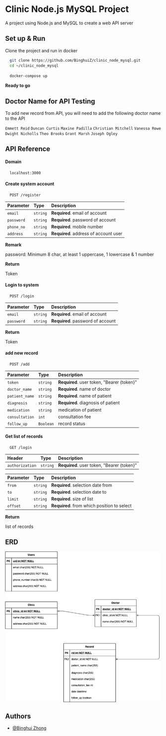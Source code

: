 
# Clinic Node.js MySQL Project

A project using Node.js and MySQL to create a web API server

## Set up & Run 

Clone the project and run in docker

```bash 
  git clone https://github.com/BinghuiZ/clinic_node_mysql.git
  cd ~/clinic_node_mysql

  docker-compose up
```
**Ready to go**

## Doctor Name for API Testing

To add new record from API, you will need to add the following doctor name to the API

`Emmett Reid`
`Duncan Curtis`
`Maxine Padilla`
`Christian Mitchell`
`Vanessa Rowe`
`Dwight Nicholls`
`Theo Brooks`
`Grant Marsh`
`Joseph Ogley`

  
## API Reference

#### Domain

```http
  localhost:3000
```

#### Create system account

```http
  POST /register
```

| Parameter | Type     | Description                |
| :-------- | :------- | :------------------------- |
| `email` | `string` | **Required**. email of account |
| `password` | `string` | **Required**. password of account |
| `phone_no` | `string` | **Required**. mobile number |
| `address` | `string` | **Required**. address of account user |

**Remark**

password: Minimum 8 char, at least 1 uppercase, 1 lowercase & 1 number

**Return**

Token 

#### Login to system

```http
  POST /login
```

| Parameter | Type     | Description                       |
| :-------- | :------- | :-------------------------------- |
| `email` | `string` | **Required**. email of account |
| `password` | `string` | **Required**. password of account |

**Return**

Token 

#### add new record

```http
  POST /add
```

| Parameter | Type     | Description                       |
| :-------- | :------- | :-------------------------------- |
| `token` | `string` | **Required**. user token, "Bearer {token}" |
| `doctor_name` | `string` | **Required**. name of doctor |
| `patient_name` | `string` | **Required**. name of patient |
| `diagnosis` | `string` | **Required**. diagnosis of patient |
| `medication` | `string` |  medication of patient |
| `consultation` | `int` | consultation fee |
| `follow_up` | `Boolean` | record status |


#### Get list of records

```http
  GET /login
```

| Header | Type     | Description                       |
| :-------- | :------- | :-------------------------------- |
| `authorization` | `string` | **Required**. user token, "Bearer {token}" |


| Parameter | Type     | Description                       |
| :-------- | :------- | :-------------------------------- |
| `from` | `string` | **Required**. selection date from |
| `to` | `string` | **Required**. selection date to |
| `limit` | `string` | **Required**. size of list |
| `offset` | `string` | **Required**. from which position to select |


**Return**

list of records
  
## ERD

![ERD](https://github.com/BinghuiZ/clinic_node_mysql/blob/master/images/Clinic_ERD.png)

  
## Authors

- [@Binghui Zhong](https://github.com/BinghuiZ)

  